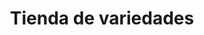 ---
title: "Tienda de variedades"
url: /alpacoma/tienda-de-variedades-avenida-max-fernandez/
shop: comodidad
---